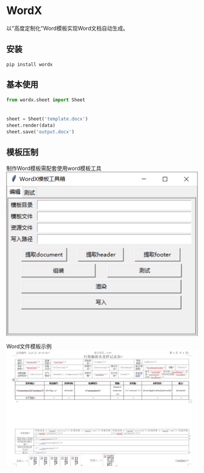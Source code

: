 # WordX
以"高度定制化"Word模板实现Word文档自动生成。


## 安装
```shell
pip install wordx
```

## 基本使用
```python
from wordx.sheet import Sheet 


sheet = Sheet('template.docx')
sheet.render(data)
sheet.save('output.docx')
```

## 模板压制
制作Word模板需配套使用word模板工具   
![Word模板工具箱](https://raw.githubusercontent.com/inspirare6/wordx/master/assets/img/wordx-tool.png)

Word文件模板示例   
![Word模板示例](https://raw.githubusercontent.com/inspirare6/wordx/master/assets/img/word-template.png)


